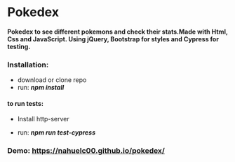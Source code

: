 # Pokedex
**Pokedex to see different pokemons and check their stats.Made with Html, Css and JavaScript. Using jQuery, Bootstrap for styles and Cypress for testing.**

### Installation:
- download or clone repo
- run: ***npm install***

#### to run tests:
- Install http-server

- run: ***npm run test-cypress***


### Demo: https://nahuelc00.github.io/pokedex/

